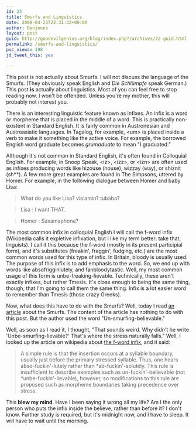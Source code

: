 ```yaml
---
id: 23
title: Smurfs and Linguistics
date: 2008-04-23T22:31:32+00:00
author: Danjones
layout: post
guid: http://goodevilgenius.org/blog/index.php?/archives/22-guid.html
permalink: /smurfs-and-linguistics/
pvc_views: 198
jd_tweet_this: yes

---
```

This post is not actually about Smurfs. I will not discuss the language of the Smurfs. (They obviously speak English and _Die Schlümpfe_ speak German.) This post **is** actually about linguistics. Most of you can feel free to stop reading now. I won't be offended. Unless you're my mother, this will probably not interest you.

There is an interesting linguistic feature known as infixes. An infix is a word or morpheme that is placed in the middle of a word. This is practically non-existent in Standard English. It is fairly common in Austronesian and Austroasiatic languages. In Tagalog, for example, &lt;um> is placed inside a verb to make it something like the active voice. For example, the borrowed English word graduate becomes _grumaduate_ to mean "I graduated."

Although it's not common in Standard English, it's often found in Colloquial English. For example, in Snoop Speak, &lt;iz>, &lt;izz>, or &lt;izn> are often used as infixes producing words like hizouse (house), wizzay (way), or shiznit (sh**). A few more great examples are found in The Simpsons, uttered by Homer. For example, in the following dialogue between Homer and baby Lisa:

> What do you like Lisa? violamin? tubaba?
  
> Lisa : I want THAT.
  
> Homer : Saxamaphone?

The most common infix in colloquial English I will call the f-word infix (Wikipedia calls it expletive infixation, but I like my term better: take that, linguists). I call it this because the f-word (mostly in its present participial form), and it's substitutes (freakin', fraggin', fudging, etc.) are the most common words used for this type of infix. In Britain, bloody is usually used. The purpose of this infix is to add emphasis to the word. So, we end up with words like absofrigginlutely, and fanbloodytastic. Well, my most common usage of this form is unbe-freaking-lievable. Technically, these aren't exactly infixes, but rather Tmesis. It's close enough to being the same thing, though, that I'm going to call them the same thing. Infix is a lot easier word to remember than Tmesis (those crazy Greeks).

Now, what does this have to do with the Smurfs? Well, today I read [an article](http://www.jeffrubinjeffrubin.com/post/32473645) about the Smurfs. The content of the article has nothing to do with this post. But the author used the word "Un-smurfing-believable."

Well, as soon as I read it, I thought, "That sounds weird. Why didn't he write 'Unbe-smurfing-lievable?' That's where the stress naturally falls." Well, I looked up the article on wikipedia about [the f-word infix](http://en.wikipedia.org/wiki/Expletive_infixation), and it said:

> A simple rule is that the insertion occurs at a syllable boundary, usually just before the primary stressed syllable. Thus, one hears abso-fuckin'-lutely rather than \*ab-fuckin'-solutely. This rule is insufficient to describe examples such as un-fuckin'-believable (not \*unbe-fuckin'-lievable), however, so modifications to this rule are proposed such as morpheme boundaries taking precedence over stress.

This **blew my mind**. Have I been saying it wrong all my life? Am I the only person who puts the infix inside the believe, rather than before it? I don't know. Further study is required, but it's midnight now, and I have to sleep. It will have to wait until the morning.
